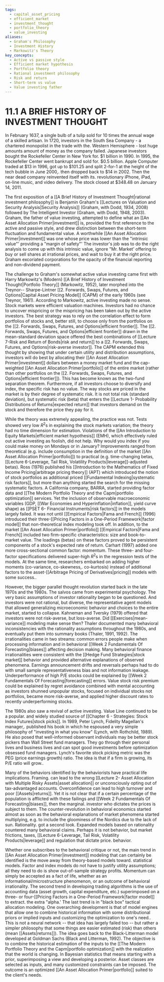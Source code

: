 ```yaml
---
tags:
  - capital_asset_pricing
  - efficient_market
  - investment_thought
  - portfolio_theory
  - value_investing
aliases:
  - Graham's Philosophy
  - Investment History
  - Markowitz's Theory
key_concepts:
  - Active vs passive style
  - Efficient market hypothesis
  - Portfolio theory
  - Rational investment philosophy
  - Risk and return
  - Short-term vs value
  - Value investing father
---
```


# 11.1 A BRIEF HISTORY OF INVESTMENT THOUGHT  

In February 1637, a single bulb of a tulip sold for 10 times the annual wage of a skilled artisan. In 1720, investors in the South Sea Company - a chartered monopolist in the trade with the. Western Hemisphere - lost huge amounts amount of money as the company failed. Japanese investors bought the Rockefeller Center in New York for. $\$1$ billion in 1990. In 1995, the Rockefeller Center went bankrupt and sold for. $\$0.5$ billion. Apple Computer traded at $\$13$ in 1996, got up to $\$101.25$ and split 2-for-1 at the height of the tech bubble in June 2000,. then dropped back to $\$14$ in 2002. Then the near dead company reinvented itself with its. revolutionary iPhone, iPad, on-line music, and video delivery. The stock closed at $\$348.48$ on January 14, 2011.  

The first exposition of a [[A Brief History of Investment Thought|rational investment philosophy]] is Benjamin Graham's [[Lectures on Valuation and Security Analysis|Security Analysis]] (Graham, with Dodd, 1934, 2008) followed by The Intelligent Investor (Graham, with Dodd, 1948, 2003). Graham, the father of value investing, attempted to define what an [[An Asset Allocation Primer|investment]] is, provided the first reference to the active and passive style, and drew distinction between the short-term fluctuation and fundamental value. A worthwhile [[An Asset Allocation Primer|investment]] was one whose price was lower than the "intrinsic value"' providing a "margin of safety"' The investor's job was to do the right analysis to come up with this intrinsic value, ignore "Mr. Market' offering to buy or sell shares at irrational prices, and wait to buy it at the right price. Graham excoriated corporations for the opacity of the financial reporting and non-dividend payment.  

The challenge to Graham's somewhat active value investing came first with Harry Markowitz's (Modern) [[A Brief History of Investment Thought|Portfolio Theory]] (Markowitz, 1952), later morphed into the Treynor-- Sharpe-Lintner [[2. Forwards, Swaps, Futures, and Options|Capital Asset Pricing Model]] (CAPM) of the early 1960s (see Treynor, 1961). According to Markowitz, active investing made no sense. Stock markets were efficient valuation machines. Investors had no chance to uncover mispricing or the mispricing has been taken out by the active investors. The best strategy was to rely on the correlation effect to form portfolios of stocks and, better still, to choose only from the portfolios on the [[2. Forwards, Swaps, Futures, and Options|efficient frontier]]. The [[2. Forwards, Swaps, Futures, and Options|efficient frontier]] drawn in the mean-standard deviation space offered the best combinations of [[Lecture 7-Risk and Return of Bonds|risk and return]] to a [[2. Forwards, Swaps, Futures, and Options|risk-averse investor]]. The CAPM extended this thought by showing that under certain utility and distribution assumptions, investors will do best by allocating their [[An Asset Allocation Primer|investment]] dollars between a money market fund and the cap-weighted [[An Asset Allocation Primer|portfolio]] of the entire market (rather than other portfolios on the [[2. Forwards, Swaps, Futures, and Options|efficient frontier]]). This has become known as the two-fund separation theorem. Furthermore, if all investors choose to diversify and index, the specific risk has no value. The way stocks are priced in the market is by their degree of systematic risk. It is not total risk (standard deviation), but systematic risk (beta) that enters the [[Lecture 1- Probability Distributions of Returns|expected return]] that investors demand on the stock and therefore the price they pay for it.  

While the theory was extremely appealing, the practice was not. Tests showed very low $R^{2}\mathrm{s}$ in explaining the stock markets variation; the theory had no time dimension for estimation. Violations of the [[An Introduction to Equity Markets|efficient market hypothesis]] (EMH), which effectively ruled out active investing as foolish, did not help. Why would you index if you could make money on Mondays or in January? Improvements ranged from theoretical (e.g. include consumption in the definition of the market [[An Asset Allocation Primer|portfolio]]) to practical (e.g. time-changing betas, [[Lecture 6-Leverage, Tail Risk, Volatility Products|leverage]]-adjusted betas). Ross (1976) published his [[Introduction to the Mathematics of Fixed Income Pricing|arbitrage pricing theory]] (APT) which introduced the notion of stock portfolios as additional priced [[Fundamental Indexing|systematic risk factors]], but more than anything started the search for the missing systematic factors. A California company, BARRA, started providing factor data and [[The Modern Portfolio Theory and the Capm|portfolio optimization]] services. Yet the inclusion of observable macroeconomic variables (GDP, [[War Economies and Hyperinflation|inflation]], yield curve shape) as [[PSET 6- Financial Instruments|risk factors]] in the models largely failed. It was not until [[Empirical Factors|Fama and French]] (1996) introduced their three-[[Pricing Factors in a One-Period Framework|factor model]] that non-theoretical index modeling took off. In addition, to the market [[An Asset Allocation Primer|portfolio]] [[Empirical Factors|Fama and French]] included two firm-specific characteristics: size and book-to-market value. The loadings (betas) on these factors proved to be persistent components of a stock's expected rate of return. Carhart (1997) added one more cross-sectional common factor: momentum. These three- and four-factor specifications delivered super-high $R^{2}\mathrm{s}$ in the regression tests of the models. At the same time, researchers embarked on adding higher moments (co-variance, co-skewness,. co-kurtosis) instead of additional factors to the asset-[[Arbitrage Pricing of Derivatives|pricing]] models with some success..  

However, the bigger parallel thought revolution started back in the late 1970s and the 1980s. The salvos came from experimental psychology. The very basic assumptions of investor rationality began to be questioned. And investors were not rational, but diverse, the representative agent models that allowed generalizing microeconomic behavior and choices to the entire market, started to collapse. Kahneman and Tversky (1979) offered that investors were not risk-averse, but loss-averse. Did [[Exercises|mean-variance]] modeling make sense then? Thaler documented many behavioral inconsistencies with the rationality assumptions throughout the 1980s, and eventually put them into summary books (Thaler, 1991, 1992). The irrationalities came in two streams: common errors people make when processing information and in behavioral [[Week 2 Fundamentals Of Forecasting|biases]] affecting decision making. Many behavioral finance irrationalities were consistent with the [[Hedge Fund Strategies|stock market]] behavior and provided alternative explanations of observed phenomena. Earnings announcement drifts and reversals perhaps had to do with small sample representativeness bias and not information leakage. Underperformance of high P/E stocks could be explained by [[Week 2 Fundamentals Of Forecasting|forecasting]] errors. Value stock risk premium could be explained by regret avoidance combined with mental accounting as investors shunned unpopular stocks, focused on individual stocks not portfolios, became more risk-averse, and applied higher discount rates to recently underperforming stocks.  

The 1980s also saw a revival of active investing. Value Line continued to be a popular. and widely studied source of [[Chapter 6 - Strategies: Stock Index Futures|stock picks]]. In 1989, Peter Lynch, Fidelity Magellan's manager,. published his book in which he espoused a very simple philosophy of "investing in what you know" (Lynch, with Rothchild, 1989). He also posed that well-informed observant individuals may be better stock pickers than Wall Street fund managers. They go through their personal lives and business lives and can spot good investments before optimization obsessed fund managers. Lynch's favorite stock picking metric was the PEG (price earnings growth) ratio. The idea is that if a firm is growing, its P/E ratio will grow..  

Many of the behaviors identified by the behaviorists have practical life implications. Framing. can lead to the wrong [[Lecture 2- Asset Allocation with Multiple Risky Assets|asset allocation]] or unconsciously opting out of tax-advantaged accounts. Overconfidence can lead to high turnover and poor [[Assets|returns]]. Yet it is not clear that if a certain percentage of the population is afflicted with these failings and [[Week 2 Fundamentals Of Forecasting|biases]], then the marginal. investor who dictates the prices is subject to them. The counter-revolution in behavioral economics started almost as soon as the behavioral explanations of market phenomena started multiplying, e.g. to include the gloominess of the Nordics due to the lack of sun. Rationality. got a second look. Expanded models based on rationality countered many behavioral claims. Perhaps it is not behavior, but market frictions, taxes, [[Lecture 6-Leverage, Tail Risk, Volatility Products|leverage]] and regulation that dictate price. behavior.  

Whether one subscribes to the behavioral critique or not, the main trend in [[An Asset Allocation Primer|investment]] modeling that can certainly be identified is the move away from theory-based models toward. statistical models. Factor and index models do not have to justify utility assumptions; all they need to do is show out-of-sample strategy profits. Momentum can simply be accepted as a fact of life, whether as an informational/microstructure phenomenon, or an outcome of behavioral irrationality. The second trend in developing trading algorithms is the use of accounting data (asset growth, capital expenditure, etc.) superimposed on a three- or four-[[Pricing Factors in a One-Period Framework|factor model]] to extract. the extra "alpha.' The last trend is in "black box" tactical allocation modeling. One overarching development is that of model engines that allow one to combine historical information with some distributional priors or implied inputs and customizing the optimization to one's need.. This is not a neural network -- that idea has largely failed too -- but rather a simpler philosophy that some things are easier estimated (risk) than others (mean [[Assets|returns]]). The idea goes back to the Black-Litterman model developed at Goldman Sachs (Black and Litterman, 1992). The objective is to combine the historical estimation of the inputs to the [[The Modern Portfolio Theory and the Capm|portfolio optimization]] with the realization that the world is changing. In Bayesian statistics that means starting with a prior, superimposing a view and developing a posterior. Asset classes are selected as inputs, and many customized constraints can be imposed. The outcome is an optimized [[An Asset Allocation Primer|portfolio]] suited to the client's needs.  